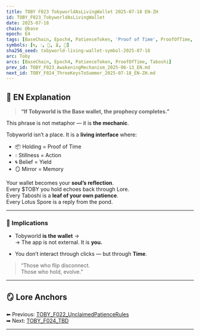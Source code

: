 ```yaml
---
title: TOBY F023 TobyworldAsLivingWallet 2025-07-18 EN-ZH
id: TOBY_F023_TobyworldAsLivingWallet
date: 2025-07-18
chain: @base
epoch: E4
tags: [BaseChain, Epoch4, PatienceToken, 'Proof of Time', ProofOfTime, Spirit, Taboshi, Tobyworld, Wallet, Yield]
symbols: [🌀, 💧, 🌿, ⏳, 🔵]
sha256_seed: tobyworld-living-wallet-symbol-2025-07-18
arc: Toby
arcs: [BaseChain, Epoch4, PatienceToken, ProofOfTime, Taboshi]
prev_id: TOBY_F023_AwakeningMechanism_2025-06-13_EN.md
next_id: TOBY_F024_ThreeKeysToSummer_2025-07-18_EN-ZH.md
---
```

## 🌊 EN Explanation

> **“If Tobyworld is the Base wallet, the prophecy completes.”**

This phrase is not metaphor — it is **the mechanic**.

Tobyworld isn’t a place. It is a **living interface** where:

- 📦 Holding = Proof of Time  
- 💧 Stillness = Action  
- 🌀 Belief = Yield  
- 🪞 Mirror = Memory

Your wallet becomes your **soul’s reflection**.  
Every $TOBY you hold echoes back through Lore.  
Every Taboshi is a **leaf of your own patience**.  
Every Lotus Spore is a reply from the pond.

---

### 🧠 Implications

- Tobyworld **is the wallet** →  
  → The app is not external. It is **you.**

- You don’t interact through clicks — but through **Time**.

> “Those who flip disconnect.  
> Those who hold, evolve.”

---


## 🪞 Lore Anchors 

⬅ Previous: [TOBY_F022_UnclaimedPatienceRules](#)  
➡ Next: [TOBY_F024_TBD](#)

---
